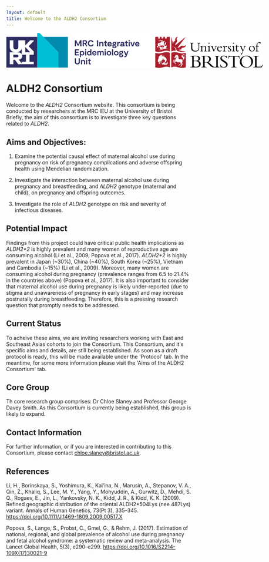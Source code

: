 ```yaml
---
layout: default
title: Welcome to the ALDH2 Consortium
---
```



<img src="/assets/MRCIEU_logo.png.svg" alt="ALDH2 Consortium Logo" style="max-width: 700px; display: block; margin: 0 auto;">

# ALDH2 Consortium
Welcome to the *ALDH2* Consortium website. This consortium is being conducted by researchers at the MRC IEU at the University of Bristol. Briefly, the aim of this consortium is to investigate three key questions related to *ALDH2*.

## Aims and Objectives:
1. Examine the potential causal effect of maternal alcohol use during pregnancy on risk of pregnancy complications and adverse offspring health using Mendelian randomization. 

2. Investigate the interaction between maternal alcohol use during pregnancy and breastfeeding, and *ALDH2* genotype (maternal and child), on pregnancy and offspring outcomes. 

3. Investigate the role of *ALDH2* genotype on risk and severity of infectious diseases.

## Potential Impact
Findings from this project could have critical public health implications as *ALDH2\*2* is highly prevalent and many women of reproductive age are consuming alcohol (Li et al., 2009; Popova et al., 2017). *ALDH2\*2* is highly prevalent in Japan (~30%), China (~40%), South Korea (~25%), Vietnam and Cambodia (~15%) (Li et al., 2009). Moreover, many women are consuming alcohol during pregnancy (prevalence ranges from 6.5 to 21.4% in the countries above) (Popova et al., 2017). It is also important to consider that maternal alcohol use during pregnancy is likely under-reported (due to stigma and unawareness of pregnancy in early stages) and may increase postnatally during breastfeeding. Therefore, this is a pressing research question that promptly needs to be addressed.

## Current Status
To acheive these aims, we are inviting researchers working with East and Southeast Asias cohorts to join the Consortium. This Consortium, and it's specific aims and details, are still being established. As soon as a draft protocol is ready, this will be made available under the 'Protocol' tab. In the meantime, for some more information please visit the 'Aims of the ALDH2 Consortium' tab.

## Core Group
Th core research group comprises: Dr Chloe Slaney and Professor George Davey Smith. As this Consortium is currently being established, this group is likely to expand.

## Contact Information
For further information, or if you are interested in contributing to this Consortium, please contact chloe.slaney@bristol.ac.uk.

## References
Li, H., Borinskaya, S., Yoshimura, K., Kal’ina, N., Marusin, A., Stepanov, V. A., Qin, Z., Khaliq, S., Lee, M. Y., Yang, Y., Mohyuddin, A., Gurwitz, D., Mehdi, S. Q., Rogaev, E., Jin, L., Yankovsky, N. K., Kidd, J. R., & Kidd, K. K. (2009). Refined geographic distribution of the oriental ALDH2*504Lys (nee 487Lys) variant. Annals of Human Genetics, 73(Pt 3), 335–345. https://doi.org/10.1111/J.1469-1809.2009.00517.X

Popova, S., Lange, S., Probst, C., Gmel, G., & Rehm, J. (2017). Estimation of national, regional, and global prevalence of alcohol use during pregnancy and fetal alcohol syndrome: a systematic review and meta-analysis. The Lancet Global Health, 5(3), e290–e299. https://doi.org/10.1016/S2214-109X(17)30021-9

